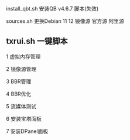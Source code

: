 install_qbt.sh    安装QB v4.6.7 脚本(失效)

sources.sh        更换Debian 11 12 镜像源 官方源 阿里源
 
txrui.sh          一键脚本
-
1 虚拟内存管理

2 镜像源管理

3 BBR管理

4 BBR优化

5 流媒体测试

6 安装宝塔面板

7 安装DPanel面板
